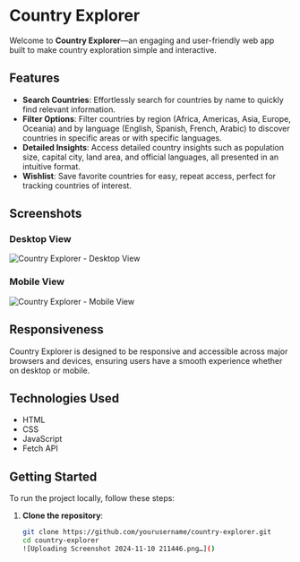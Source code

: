 # Country Explorer

Welcome to **Country Explorer**—an engaging and user-friendly web app built to make country exploration simple and interactive. 

## Features

- **Search Countries**: Effortlessly search for countries by name to quickly find relevant information.
- **Filter Options**: Filter countries by region (Africa, Americas, Asia, Europe, Oceania) and by language (English, Spanish, French, Arabic) to discover countries in specific areas or with specific languages.
- **Detailed Insights**: Access detailed country insights such as population size, capital city, land area, and official languages, all presented in an intuitive format.
- **Wishlist**: Save favorite countries for easy, repeat access, perfect for tracking countries of interest.

## Screenshots

### Desktop View
![Country Explorer - Desktop View](https://github.com/user-attachments/assets/ae3e71cc-790c-41fd-806f-ec8b5253f0af)

### Mobile View
![Country Explorer - Mobile View](https://github.com/user-attachments/assets/e8457c0f-2092-4c82-af26-02f3bd2c92be)

## Responsiveness

Country Explorer is designed to be responsive and accessible across major browsers and devices, ensuring users have a smooth experience whether on desktop or mobile.

## Technologies Used

- HTML
- CSS
- JavaScript
- Fetch API

## Getting Started

To run the project locally, follow these steps:

1. **Clone the repository**:
   ```bash
   git clone https://github.com/yourusername/country-explorer.git
   cd country-explorer
   ![Uploading Screenshot 2024-11-10 211446.png…]()

